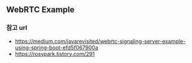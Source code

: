 ## WebRTC Example

### 참고 url  
- https://medium.com/javarevisited/webrtc-signaling-server-example-using-spring-boot-efd5f067900a
- https://rosypark.tistory.com/291